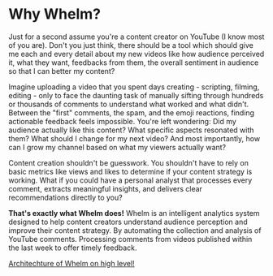 # Why Whelm?

Just for a second assume you're a content creator on YouTube (I know most of you are). Don't you just think, there should be a tool which should give me each and every detail about my new videos like how audience perceived it, what they want, feedbacks from them, the overall sentiment in audience so that I can better my content?

Imagine uploading a video that you spent days creating - scripting, filming, editing - only to face the daunting task of manually sifting through hundreds or thousands of comments to understand what worked and what didn't. Between the "first" comments, the spam, and the emoji reactions, finding actionable feedback feels impossible. You're left wondering: Did my audience actually like this content? What specific aspects resonated with them? What should I change for my next video? And most importantly, how can I grow my channel based on what my viewers actually want?

Content creation shouldn't be guesswork. You shouldn't have to rely on basic metrics like views and likes to determine if your content strategy is working. What if you could have a personal analyst that processes every comment, extracts meaningful insights, and delivers clear recommendations directly to you?

**That's exactly what Whelm does!** Whelm is an intelligent analytics system designed to help content creators understand audience perception and improve their content strategy. By automating the collection and analysis of YouTube comments. Processing comments from videos published within the last week to offer timely feedback.

[Architechture of Whelm on high level!](https://ik.imagekit.io/fcaqoy5tdf/structure.jpg?updatedAt=1743618202814) 

